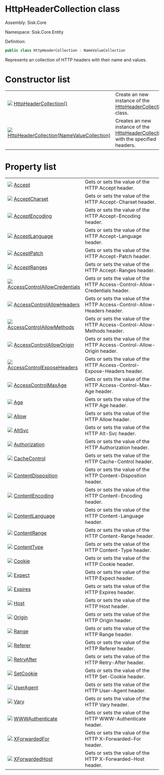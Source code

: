 <!--

Copyrights 2023 Sisk Framework - CypherPotato
Published under MIT license

!!! DO NOT EDIT THIS FILE !!!
This file was generated by a tool in the Sisk package. To edit the information in this documentation,
edit the XML documentation present in the Sisk source code.

-->

# HttpHeaderCollection class
Assembly: Sisk.Core

Namespace: Sisk.Core.Entity

Definition:

```cs
public class HttpHeaderCollection : NameValueCollection
```

Represents an collection of HTTP headers with their name and values.


# Constructor list

<table>
    <tbody>
<tr>
    <td style="width: 33%">
        <img class="icon" src="/assets/img/icons/constructor.svg">
        <a href="/spec/Sisk.Core.Entity.HttpHeaderCollection.HttpHeaderCollection().md">
            HttpHeaderCollection()
        </a>
    </td>
    <td>
        Create an new instance of the <a href="/spec/Sisk.Core.Entity.HttpHeaderCollection.md">HttpHeaderCollection</a> class.
    </td>
</tr>
<tr>
    <td style="width: 33%">
        <img class="icon" src="/assets/img/icons/constructor.svg">
        <a href="/spec/Sisk.Core.Entity.HttpHeaderCollection.HttpHeaderCollection(NameValueCollection).md">
            HttpHeaderCollection(NameValueCollection)
        </a>
    </td>
    <td>
        Creates an new instance of the <a href="/spec/Sisk.Core.Entity.HttpHeaderCollection.md">HttpHeaderCollection</a> with the specified headers.
    </td>
</tr>
    </tbody>
</table>

# Property list

<table>
    <tbody>
<tr>
    <td style="width: 33%">
        <img class="icon" src="/assets/img/icons/property.svg">
        <a href="/spec/Sisk.Core.Entity.HttpHeaderCollection.Accept.md">
            Accept
        </a>
    </td>
    <td>
        Gets or sets the value of the HTTP Accept header.
    </td>
</tr>
<tr>
    <td style="width: 33%">
        <img class="icon" src="/assets/img/icons/property.svg">
        <a href="/spec/Sisk.Core.Entity.HttpHeaderCollection.AcceptCharset.md">
            AcceptCharset
        </a>
    </td>
    <td>
        Gets or sets the value of the HTTP Accept-Charset header.
    </td>
</tr>
<tr>
    <td style="width: 33%">
        <img class="icon" src="/assets/img/icons/property.svg">
        <a href="/spec/Sisk.Core.Entity.HttpHeaderCollection.AcceptEncoding.md">
            AcceptEncoding
        </a>
    </td>
    <td>
        Gets or sets the value of the HTTP Accept-Encoding header.
    </td>
</tr>
<tr>
    <td style="width: 33%">
        <img class="icon" src="/assets/img/icons/property.svg">
        <a href="/spec/Sisk.Core.Entity.HttpHeaderCollection.AcceptLanguage.md">
            AcceptLanguage
        </a>
    </td>
    <td>
        Gets or sets the value of the HTTP Accept-Language header.
    </td>
</tr>
<tr>
    <td style="width: 33%">
        <img class="icon" src="/assets/img/icons/property.svg">
        <a href="/spec/Sisk.Core.Entity.HttpHeaderCollection.AcceptPatch.md">
            AcceptPatch
        </a>
    </td>
    <td>
        Gets or sets the value of the HTTP Accept-Patch header.
    </td>
</tr>
<tr>
    <td style="width: 33%">
        <img class="icon" src="/assets/img/icons/property.svg">
        <a href="/spec/Sisk.Core.Entity.HttpHeaderCollection.AcceptRanges.md">
            AcceptRanges
        </a>
    </td>
    <td>
        Gets or sets the value of the HTTP Accept-Ranges header.
    </td>
</tr>
<tr>
    <td style="width: 33%">
        <img class="icon" src="/assets/img/icons/property.svg">
        <a href="/spec/Sisk.Core.Entity.HttpHeaderCollection.AccessControlAllowCredentials.md">
            AccessControlAllowCredentials
        </a>
    </td>
    <td>
        Gets or sets the value of the HTTP Access-Control-Allow-Credentials header.
    </td>
</tr>
<tr>
    <td style="width: 33%">
        <img class="icon" src="/assets/img/icons/property.svg">
        <a href="/spec/Sisk.Core.Entity.HttpHeaderCollection.AccessControlAllowHeaders.md">
            AccessControlAllowHeaders
        </a>
    </td>
    <td>
        Gets or sets the value of the HTTP Access-Control-Allow-Headers header.
    </td>
</tr>
<tr>
    <td style="width: 33%">
        <img class="icon" src="/assets/img/icons/property.svg">
        <a href="/spec/Sisk.Core.Entity.HttpHeaderCollection.AccessControlAllowMethods.md">
            AccessControlAllowMethods
        </a>
    </td>
    <td>
        Gets or sets the value of the HTTP Access-Control-Allow-Methods header.
    </td>
</tr>
<tr>
    <td style="width: 33%">
        <img class="icon" src="/assets/img/icons/property.svg">
        <a href="/spec/Sisk.Core.Entity.HttpHeaderCollection.AccessControlAllowOrigin.md">
            AccessControlAllowOrigin
        </a>
    </td>
    <td>
        Gets or sets the value of the HTTP Access-Control-Allow-Origin header.
    </td>
</tr>
<tr>
    <td style="width: 33%">
        <img class="icon" src="/assets/img/icons/property.svg">
        <a href="/spec/Sisk.Core.Entity.HttpHeaderCollection.AccessControlExposeHeaders.md">
            AccessControlExposeHeaders
        </a>
    </td>
    <td>
        Gets or sets the value of the HTTP Access-Control-Expose-Headers header.
    </td>
</tr>
<tr>
    <td style="width: 33%">
        <img class="icon" src="/assets/img/icons/property.svg">
        <a href="/spec/Sisk.Core.Entity.HttpHeaderCollection.AccessControlMaxAge.md">
            AccessControlMaxAge
        </a>
    </td>
    <td>
        Gets or sets the value of the HTTP Access-Control-Max-Age header.
    </td>
</tr>
<tr>
    <td style="width: 33%">
        <img class="icon" src="/assets/img/icons/property.svg">
        <a href="/spec/Sisk.Core.Entity.HttpHeaderCollection.Age.md">
            Age
        </a>
    </td>
    <td>
        Gets or sets the value of the HTTP Age header.
    </td>
</tr>
<tr>
    <td style="width: 33%">
        <img class="icon" src="/assets/img/icons/property.svg">
        <a href="/spec/Sisk.Core.Entity.HttpHeaderCollection.Allow.md">
            Allow
        </a>
    </td>
    <td>
        Gets or sets the value of the HTTP Allow header.
    </td>
</tr>
<tr>
    <td style="width: 33%">
        <img class="icon" src="/assets/img/icons/property.svg">
        <a href="/spec/Sisk.Core.Entity.HttpHeaderCollection.AltSvc.md">
            AltSvc
        </a>
    </td>
    <td>
        Gets or sets the value of the HTTP Alt-Svc header.
    </td>
</tr>
<tr>
    <td style="width: 33%">
        <img class="icon" src="/assets/img/icons/property.svg">
        <a href="/spec/Sisk.Core.Entity.HttpHeaderCollection.Authorization.md">
            Authorization
        </a>
    </td>
    <td>
        Gets or sets the value of the HTTP Authorization header.
    </td>
</tr>
<tr>
    <td style="width: 33%">
        <img class="icon" src="/assets/img/icons/property.svg">
        <a href="/spec/Sisk.Core.Entity.HttpHeaderCollection.CacheControl.md">
            CacheControl
        </a>
    </td>
    <td>
        Gets or sets the value of the HTTP Cache-Control header.
    </td>
</tr>
<tr>
    <td style="width: 33%">
        <img class="icon" src="/assets/img/icons/property.svg">
        <a href="/spec/Sisk.Core.Entity.HttpHeaderCollection.ContentDisposition.md">
            ContentDisposition
        </a>
    </td>
    <td>
        Gets or sets the value of the HTTP Content-Disposition header.
    </td>
</tr>
<tr>
    <td style="width: 33%">
        <img class="icon" src="/assets/img/icons/property.svg">
        <a href="/spec/Sisk.Core.Entity.HttpHeaderCollection.ContentEncoding.md">
            ContentEncoding
        </a>
    </td>
    <td>
        Gets or sets the value of the HTTP Content-Encoding header.
    </td>
</tr>
<tr>
    <td style="width: 33%">
        <img class="icon" src="/assets/img/icons/property.svg">
        <a href="/spec/Sisk.Core.Entity.HttpHeaderCollection.ContentLanguage.md">
            ContentLanguage
        </a>
    </td>
    <td>
        Gets or sets the value of the HTTP Content-Language header.
    </td>
</tr>
<tr>
    <td style="width: 33%">
        <img class="icon" src="/assets/img/icons/property.svg">
        <a href="/spec/Sisk.Core.Entity.HttpHeaderCollection.ContentRange.md">
            ContentRange
        </a>
    </td>
    <td>
        Gets or sets the value of the HTTP Content-Range header.
    </td>
</tr>
<tr>
    <td style="width: 33%">
        <img class="icon" src="/assets/img/icons/property.svg">
        <a href="/spec/Sisk.Core.Entity.HttpHeaderCollection.ContentType.md">
            ContentType
        </a>
    </td>
    <td>
        Gets or sets the value of the HTTP Content-Type header.
    </td>
</tr>
<tr>
    <td style="width: 33%">
        <img class="icon" src="/assets/img/icons/property.svg">
        <a href="/spec/Sisk.Core.Entity.HttpHeaderCollection.Cookie.md">
            Cookie
        </a>
    </td>
    <td>
        Gets or sets the value of the HTTP Cookie header.
    </td>
</tr>
<tr>
    <td style="width: 33%">
        <img class="icon" src="/assets/img/icons/property.svg">
        <a href="/spec/Sisk.Core.Entity.HttpHeaderCollection.Expect.md">
            Expect
        </a>
    </td>
    <td>
        Gets or sets the value of the HTTP Expect header.
    </td>
</tr>
<tr>
    <td style="width: 33%">
        <img class="icon" src="/assets/img/icons/property.svg">
        <a href="/spec/Sisk.Core.Entity.HttpHeaderCollection.Expires.md">
            Expires
        </a>
    </td>
    <td>
        Gets or sets the value of the HTTP Expires header.
    </td>
</tr>
<tr>
    <td style="width: 33%">
        <img class="icon" src="/assets/img/icons/property.svg">
        <a href="/spec/Sisk.Core.Entity.HttpHeaderCollection.Host.md">
            Host
        </a>
    </td>
    <td>
        Gets or sets the value of the HTTP Host header.
    </td>
</tr>
<tr>
    <td style="width: 33%">
        <img class="icon" src="/assets/img/icons/property.svg">
        <a href="/spec/Sisk.Core.Entity.HttpHeaderCollection.Origin.md">
            Origin
        </a>
    </td>
    <td>
        Gets or sets the value of the HTTP Origin header.
    </td>
</tr>
<tr>
    <td style="width: 33%">
        <img class="icon" src="/assets/img/icons/property.svg">
        <a href="/spec/Sisk.Core.Entity.HttpHeaderCollection.Range.md">
            Range
        </a>
    </td>
    <td>
        Gets or sets the value of the HTTP Range header.
    </td>
</tr>
<tr>
    <td style="width: 33%">
        <img class="icon" src="/assets/img/icons/property.svg">
        <a href="/spec/Sisk.Core.Entity.HttpHeaderCollection.Referer.md">
            Referer
        </a>
    </td>
    <td>
        Gets or sets the value of the HTTP Referer header.
    </td>
</tr>
<tr>
    <td style="width: 33%">
        <img class="icon" src="/assets/img/icons/property.svg">
        <a href="/spec/Sisk.Core.Entity.HttpHeaderCollection.RetryAfter.md">
            RetryAfter
        </a>
    </td>
    <td>
        Gets or sets the value of the HTTP Retry-After header.
    </td>
</tr>
<tr>
    <td style="width: 33%">
        <img class="icon" src="/assets/img/icons/property.svg">
        <a href="/spec/Sisk.Core.Entity.HttpHeaderCollection.SetCookie.md">
            SetCookie
        </a>
    </td>
    <td>
        Gets or sets the value of the HTTP Set-Cookie header.
    </td>
</tr>
<tr>
    <td style="width: 33%">
        <img class="icon" src="/assets/img/icons/property.svg">
        <a href="/spec/Sisk.Core.Entity.HttpHeaderCollection.UserAgent.md">
            UserAgent
        </a>
    </td>
    <td>
        Gets or sets the value of the HTTP User-Agent header.
    </td>
</tr>
<tr>
    <td style="width: 33%">
        <img class="icon" src="/assets/img/icons/property.svg">
        <a href="/spec/Sisk.Core.Entity.HttpHeaderCollection.Vary.md">
            Vary
        </a>
    </td>
    <td>
        Gets or sets the value of the HTTP Vary header.
    </td>
</tr>
<tr>
    <td style="width: 33%">
        <img class="icon" src="/assets/img/icons/property.svg">
        <a href="/spec/Sisk.Core.Entity.HttpHeaderCollection.WWWAuthenticate.md">
            WWWAuthenticate
        </a>
    </td>
    <td>
        Gets or sets the value of the HTTP WWW-Authenticate header.
    </td>
</tr>
<tr>
    <td style="width: 33%">
        <img class="icon" src="/assets/img/icons/property.svg">
        <a href="/spec/Sisk.Core.Entity.HttpHeaderCollection.XForwardedFor.md">
            XForwardedFor
        </a>
    </td>
    <td>
        Gets or sets the value of the HTTP X-Forwarded-For header.
    </td>
</tr>
<tr>
    <td style="width: 33%">
        <img class="icon" src="/assets/img/icons/property.svg">
        <a href="/spec/Sisk.Core.Entity.HttpHeaderCollection.XForwardedHost.md">
            XForwardedHost
        </a>
    </td>
    <td>
        Gets or sets the value of the HTTP X-Forwarded-Host header.
    </td>
</tr>
    </tbody>
</table>
